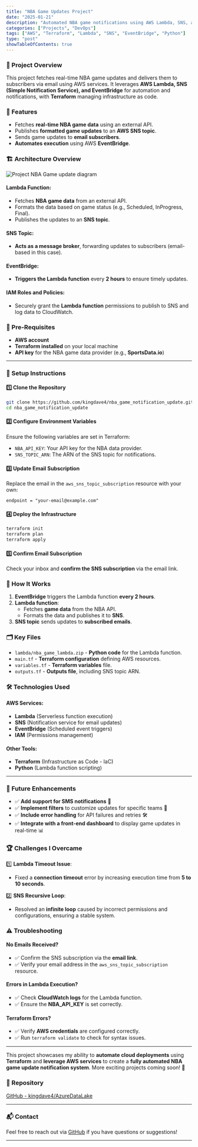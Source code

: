 ```yaml
---
title: "NBA Game Updates Project"
date: "2025-01-21"
description: "Automated NBA game notifications using AWS Lambda, SNS, and EventBridge with Terraform."
categories: ["Projects", "DevOps"]
tags: ["AWS", "Terraform", "Lambda", "SNS", "EventBridge", "Python"]
type: "post"
showTableOfContents: true
---
```


### 🌟 Project Overview
This project fetches real-time NBA game updates and delivers them to subscribers via email using AWS services. It leverages **AWS Lambda, SNS (Simple Notification Service), and EventBridge** for automation and notifications, with **Terraform** managing infrastructure as code.

### 🔧 Features
- Fetches **real-time NBA game data** using an external API.
- Publishes **formatted game updates** to an **AWS SNS topic**.
- Sends game updates to **email subscribers**.
- **Automates execution** using AWS **EventBridge**.

### 🏗️ Architecture Overview
![Project NBA Game update diagram](/images/Nbagame_notification_diagram.png)

#### Lambda Function:
- Fetches **NBA game data** from an external API.
- Formats the data based on game status (e.g., Scheduled, InProgress, Final).
- Publishes the updates to an **SNS topic**.

#### SNS Topic:
- **Acts as a message broker**, forwarding updates to subscribers (email-based in this case).

#### EventBridge:
- **Triggers the Lambda function** every **2 hours** to ensure timely updates.

#### IAM Roles and Policies:
- Securely grant the **Lambda function** permissions to publish to SNS and log data to CloudWatch.

### 🔗 Pre-Requisites
- **AWS account**
- **Terraform installed** on your local machine
- **API key** for the NBA game data provider (e.g., **SportsData.io**)

---
### 🏁 Setup Instructions
#### 1️⃣ Clone the Repository
```sh
git clone https://github.com/kingdave4/nba_game_notification_update.git
cd nba_game_notification_update
```

#### 2️⃣ Configure Environment Variables
Ensure the following variables are set in Terraform:
- `NBA_API_KEY`: Your API key for the NBA data provider.
- `SNS_TOPIC_ARN`: The ARN of the SNS topic for notifications.

#### 3️⃣ Update Email Subscription
Replace the email in the `aws_sns_topic_subscription` resource with your own:
```hcl
endpoint = "your-email@example.com"
```

#### 4️⃣ Deploy the Infrastructure
```sh
terraform init
terraform plan
terraform apply
```

#### 5️⃣ Confirm Email Subscription
Check your inbox and **confirm the SNS subscription** via the email link.

### 🔄 How It Works
1. **EventBridge** triggers the Lambda function **every 2 hours**.
2. **Lambda function**:
   - Fetches **game data** from the NBA API.
   - Formats the data and publishes it to **SNS**.
3. **SNS topic** sends updates to **subscribed emails**.

### 🗂️ Key Files
- `lambda/nba_game_lambda.zip` - **Python code** for the Lambda function.
- `main.tf` - **Terraform configuration** defining AWS resources.
- `variables.tf` - **Terraform variables** file.
- `outputs.tf` - **Outputs file**, including SNS topic ARN.

### 🛠️ Technologies Used
#### **AWS Services:**
- **Lambda** (Serverless function execution)
- **SNS** (Notification service for email updates)
- **EventBridge** (Scheduled event triggers)
- **IAM** (Permissions management)

#### **Other Tools:**
- **Terraform** (Infrastructure as Code - IaC)
- **Python** (Lambda function scripting)

---
### 🚀 Future Enhancements
- ✅ **Add support for SMS notifications** 📱
- ✅ **Implement filters** to customize updates for specific teams 🏀
- ✅ **Include error handling** for API failures and retries 🛠️
- ✅ **Integrate with a front-end dashboard** to display game updates in real-time 📊

### 🏆 Challenges I Overcame
1️⃣ **Lambda Timeout Issue**:
   - Fixed a **connection timeout** error by increasing execution time from **5 to 10 seconds**.

2️⃣ **SNS Recursive Loop**:
   - Resolved an **infinite loop** caused by incorrect permissions and configurations, ensuring a stable system.

### ⚠️ Troubleshooting
#### **No Emails Received?**
- ✅ Confirm the SNS subscription via the **email link**.
- ✅ Verify your email address in the `aws_sns_topic_subscription` resource.

#### **Errors in Lambda Execution?**
- ✅ Check **CloudWatch logs** for the Lambda function.
- ✅ Ensure the **NBA_API_KEY** is set correctly.

#### **Terraform Errors?**
- ✅ Verify **AWS credentials** are configured correctly.
- ✅ Run `terraform validate` to check for syntax issues.

---
This project showcases my ability to **automate cloud deployments** using **Terraform** and **leverage AWS services** to create a **fully automated NBA game update notification system**. More exciting projects coming soon! 🚀

### 📁 Repository

[GitHub - kingdave4/AzureDataLake](https://github.com/kingdave4/nba_game_notification_update.git)

---

### 📬 Contact

Feel free to reach out via [GitHub](https://github.com/kingdave4) if you have questions or suggestions!

---
